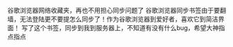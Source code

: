 谷歌浏览器网络收藏夹，再也不用担心同步问题了
谷歌浏览器同步书签由于要翻墙，无法登陆更不要提怎么同步了！作为谷歌浏览器到爱好者，喜欢它到简洁界面！
写了这个书签，同步到我到服务器上，不知道有没有什么bug，希望大神指点指点
